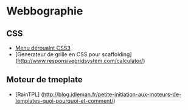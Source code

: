 # Webbographie

## CSS
* [Menu déroualnt CSS3](http://line25.com/wp-content/uploads/2012/css-menu/demo/index.html)
* [Generateur de grille en CSS pour scaffolding] (http://www.responsivegridsystem.com/calculator/)

## Moteur de tmeplate
* [RainTPL] (http://blog.idleman.fr/petite-initiation-aux-moteurs-de-templates-quoi-pourquoi-et-comment/)